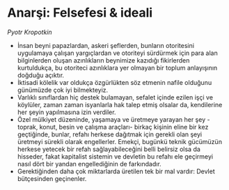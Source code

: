 # Anarşi: Felsefesi & ideali

*Pyotr Kropotkin*

* İnsan beyni papazlardan, askeri şeflerden, bunların otoritesini uygulamaya
  çalışan yargıçlardan ve otoriteyi sürdürmek için para alan bilginlerden oluşan
  azınlıkların beynimize kazıdığı fikirlerden kurtuldukça, bu otoriteci
  azınlıklara yer olmayan bir toplum anlayışının doğduğu açıktır.
* İktisadi kölelik var oldukça özgürlükten söz etmenin nafile olduğunu günümüzde
  çok iyi bilmekteyiz.
* Varlıklı sınıflardan hiç destek bulamayan, sefalet içinde ezilen işçi ve
  köylüler, zaman zaman isyanlarla hak talep etmiş olsalar da, kendilerine her
  şeyin yapılmasına izin verdiler.
* Özel mülkiyet düzeninde, yaşamaya ve üretmeye yarayan her şey -toprak, konut,
  besin ve çalışma araçları- birkaç kişinin eline bir kez geçtiğinde, bunlar,
  refahı herkese dağıtmak için gerekli olan şeyi üretmeyi sürekli olarak
  engellerler. Emekçi, bugünkü teknik gücümüzün herkese yetecek bir refah
  sağlayabileceğini belli belirsiz olsa da hisseder, fakat kapitalist sistemin
  ve devletin bu refahı ele geçirmeyi nasıl dört bir yandan engellediğinin de
  farkındadır.
* Gerektiğinden daha çok miktarlarda üretilen tek bir mal vardır: Devlet
  bütçesinden geçinenler.
